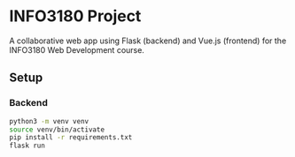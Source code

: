 # INFO3180 Project

A collaborative web app using Flask (backend) and Vue.js (frontend) for the INFO3180 Web Development course.

## Setup

### Backend

```bash
python3 -m venv venv
source venv/bin/activate
pip install -r requirements.txt
flask run
